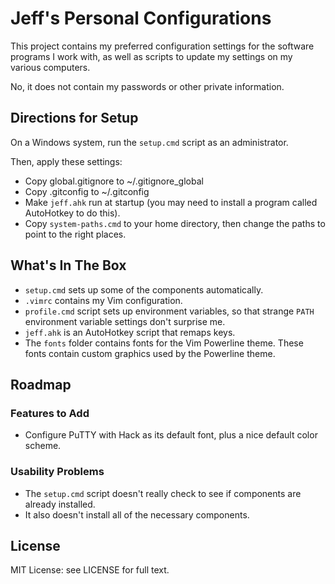 # Jeff's Personal Configurations

This project contains my preferred configuration settings for the
software programs I work with, as well as scripts to update my
settings on my various computers.

No, it does not contain my passwords or other private information.

## Directions for Setup

On a Windows system, run the ``setup.cmd`` script as an administrator.

Then, apply these settings:

* Copy global.gitignore to ~/.gitignore_global
* Copy .gitconfig to ~/.gitconfig
* Make ``jeff.ahk`` run at startup (you may need to install a program called AutoHotkey to do this).
* Copy ``system-paths.cmd`` to your home directory, then change the paths to point to the right places.

## What's In The Box

* ``setup.cmd`` sets up some of the components automatically.
* ``.vimrc`` contains my Vim configuration.
* ``profile.cmd`` script sets up environment variables, so that strange ``PATH`` environment variable settings don't surprise me.
* ``jeff.ahk`` is an AutoHotkey script that remaps keys.
* The ``fonts`` folder contains fonts for the Vim Powerline theme. These fonts contain custom graphics used by the Powerline theme.

## Roadmap

### Features to Add

* Configure PuTTY with Hack as its default font, plus a nice default color scheme.

### Usability Problems

* The ``setup.cmd`` script doesn't really check to see if components are already installed.
* It also doesn't install all of the necessary components.

## License

MIT License: see LICENSE for full text.

